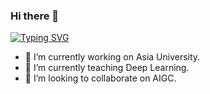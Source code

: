 ### Hi there 👋
<a href="https://git.io/typing-svg"><img src="https://readme-typing-svg.herokuapp.com?font=Fira+Code&pause=1000&width=435&lines=Hi%2C+I+am+Prof.+Chu+from+Taiwan.;Hello%2C+Visitor!" alt="Typing SVG" /></a>

- 🔭 I’m currently working on Asia University.
- 🌱 I’m currently teaching Deep Learning.
- 👯 I’m looking to collaborate on AIGC.
